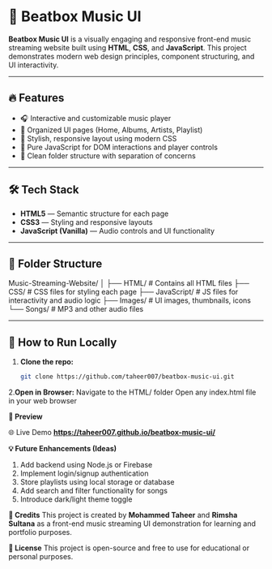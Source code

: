 # 🎵 Beatbox Music UI

**Beatbox Music UI** is a visually engaging and responsive front-end music streaming website built using **HTML**, **CSS**, and **JavaScript**. This project demonstrates modern web design principles, component structuring, and UI interactivity.

---

## 🔥 Features

- 🎧 Interactive and customizable music player
- 📂 Organized UI pages (Home, Albums, Artists, Playlist)
- 🎨 Stylish, responsive layout using modern CSS
- 🧠 Pure JavaScript for DOM interactions and player controls
- 📁 Clean folder structure with separation of concerns

---

## 🛠️ Tech Stack

- **HTML5** — Semantic structure for each page
- **CSS3** — Styling and responsive layouts
- **JavaScript (Vanilla)** — Audio controls and UI functionality

---

## 📁 Folder Structure

Music-Streaming-Website/
│
├── HTML/ # Contains all HTML files
├── CSS/ # CSS files for styling each page
├── JavaScript/ # JS files for interactivity and audio logic
├── Images/ # UI images, thumbnails, icons
└── Songs/ # MP3 and other audio files


---

## 🚀 How to Run Locally

1. **Clone the repo:**
   ```bash
   git clone https://github.com/taheer007/beatbox-music-ui.git

2.**Open in Browser:**
   Navigate to the HTML/ folder
   Open any index.html file in your web browser

**📸 Preview**

🌐 Live Demo 
**https://taheer007.github.io/beatbox-music-ui/**

**💡 Future Enhancements (Ideas)**
1. Add backend using Node.js or Firebase
2. Implement login/signup authentication
3. Store playlists using local storage or database
4. Add search and filter functionality for songs
5. Introduce dark/light theme toggle

**🙌 Credits**
This project is created by **Mohammed Taheer** and **Rimsha Sultana** as a front-end music streaming UI demonstration for learning and portfolio purposes.

**📄 License**
This project is open-source and free to use for educational or personal purposes.
